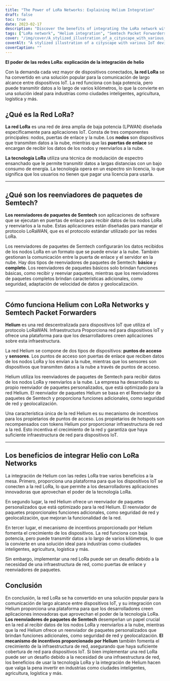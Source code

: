 ```yaml
---
title: "The Power of LoRa Networks: Explaining Helium Integration"
draft: false
toc: true
date: 2023-02-17
description: "Discover the benefits of integrating the LoRa network with Helium for IoT devices and industries such as smart cities, agriculture, and logistics."
tags: ["LoRa network", "Helium integration", "Semtech Packet Forwarders", "IoT applications", "LPWAN", "spread-spectrum modulation", "gateways", "cloud", "LoRaWAN protocol", "network infrastructure", "hotspots", "sensors", "network security", "geolocation", "incentive mechanism", "smart cities", "agriculture", "logistics", "IoT development", "long-range communication"]
cover: "/img/cover/A_stylized_illustration_of_a_cityscape_with_various_IoT_dev.png"
coverAlt: "A stylized illustration of a cityscape with various IoT devices connected to a network represented as a web of light, with the Helium logo prominently displayed."
coverCaption: ""
---
```


**El poder de las redes LoRa: explicación de la integración de helio**  Con la demanda cada vez mayor de dispositivos conectados, **la red LoRa** se ha convertido en una solución popular para la comunicación de largo alcance entre dispositivos IoT. La red funciona con baja potencia, pero puede transmitir datos a lo largo de varios kilómetros, lo que la convierte en una solución ideal para industrias como ciudades inteligentes, agricultura, logística y más.  ## ¿Qué es la Red LoRa?  **La red LoRa** es una red de área amplia de baja potencia (LPWAN) diseñada específicamente para aplicaciones IoT. Consta de tres componentes principales: nodos, puertas de enlace y la nube. Los **nodos** son dispositivos que transmiten datos a la nube, mientras que las **puertas de enlace** se encargan de recibir los datos de los nodos y reenviarlos a la nube.  **La tecnología LoRa** utiliza una técnica de modulación de espectro ensanchado que le permite transmitir datos a largas distancias con un bajo consumo de energía. La tecnología opera en un espectro sin licencia, lo que significa que los usuarios no tienen que pagar una licencia para usarla.  ______  ## ¿Qué son los reenviadores de paquetes de Semtech?  **Los reenviadores de paquetes de Semtech** son aplicaciones de software que se ejecutan en puertas de enlace para recibir datos de los nodos LoRa y reenviarlos a la nube. Estas aplicaciones están diseñadas para manejar el protocolo LoRaWAN, que es el protocolo estándar utilizado por las redes LoRa.  Los reenviadores de paquetes de Semtech configurarán los datos recibidos de los nodos LoRa en un formato que se puede enviar a la nube. También gestionan la comunicación entre la puerta de enlace y el servidor en la nube. Hay dos tipos de reenviadores de paquetes de Semtech: **básico** y **completo**. Los reenviadores de paquetes básicos solo brindan funciones básicas, como recibir y reenviar paquetes, mientras que los reenviadores de paquetes completos brindan características adicionales, como seguridad, adaptación de velocidad de datos y geolocalización.  ______  ## Cómo funciona Helium con LoRa Networks y Semtech Packet Forwarders  **Helium** es una red descentralizada para dispositivos IoT que utiliza el protocolo LoRaWAN. Infraestructura Proporciona red para dispositivos IoT y ofrece una plataforma para que los desarrolladores creen aplicaciones sobre esta infraestructura.  La red Helium se compone de dos tipos de dispositivos: **puntos de acceso** y **sensores**. Los puntos de acceso son puertas de enlace que reciben datos de los nodos LoRa y los envían a la nube, mientras que los sensores son dispositivos que transmiten datos a la nube a través de puntos de acceso.  Helium utiliza los reenviadores de paquetes de Semtech para recibir datos de los nodos LoRa y reenviarlos a la nube. La empresa ha desarrollado su propio reenviador de paquetes personalizados, que está optimizado para la red Helium. El reenviador de paquetes Helium se basa en el Reenviador de paquetes de Semtech y proporciona funciones adicionales, como seguridad de red y geolocalización.  Una característica única de la red Helium es su mecanismo de incentivos para los propietarios de puntos de acceso. Los propietarios de hotspots son recompensados con tokens Helium por proporcionar infraestructura de red a la red. Esto incentiva el crecimiento de la red y garantiza que haya suficiente infraestructura de red para dispositivos IoT.  ______  ## Los beneficios de integrar Helio con LoRa Networks  La integración de Helium con las redes LoRa trae varios beneficios a la mesa. Primero, proporciona una plataforma para que los dispositivos IoT se conecten a la red LoRa, lo que permite a los desarrolladores aplicaciones innovadoras que aprovechan el poder de la tecnología LoRa.  En segundo lugar, la red Helium ofrece un reenviador de paquetes personalizados que está optimizado para la red Helium. El reenviador de paquetes proporcionales funciones adicionales, como seguridad de red y geolocalización, que mejoran la funcionalidad de la red.  En tercer lugar, el mecanismo de incentivos proporcionado por Helium fomenta el crecimiento de los dispositivos. La red funciona con baja potencia, pero puede transmitir datos a lo largo de varios kilómetros, lo que la convierte en una solución ideal para industrias como ciudades inteligentes, agricultura, logística y más.  Sin embargo, implementar una red LoRa puede ser un desafío debido a la necesidad de una infraestructura de red, como puertas de enlace y reenviadores de paquetes.  ## Conclusión En conclusión, la red LoRa se ha convertido en una solución popular para la comunicación de largo alcance entre dispositivos IoT, y su integración con Helium proporciona una plataforma para que los desarrolladores creen aplicaciones innovadoras que aprovechan el poder de la tecnología LoRa. **Los reenviadores de paquetes de Semtech** desempeñan un papel crucial en la red al recibir datos de los nodos LoRa y reenviarlos a la nube, mientras que la red Helium ofrece un reenviador de paquetes personalizados que brindan funciones adicionales, como seguridad de red y geolocalización. **El mecanismo de incentivos proporcionado por Helium** también fomenta el crecimiento de la infraestructura de red, asegurando que haya suficiente cobertura de red para dispositivos IoT. Si bien implementar una red LoRa puede ser un desafío debido a la necesidad de una infraestructura de red, los beneficios de usar la tecnología LoRa y la integración de Helium hacen que valga la pena invertir en industrias como ciudades inteligentes, agricultura, logística y más. 